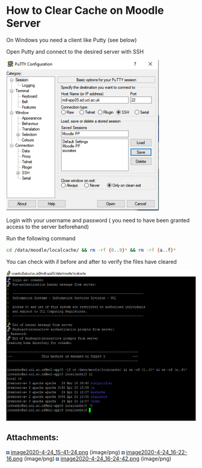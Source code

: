 # How to Clear Cache on Moodle Server

On Windows you need a client like Putty (see below)

Open Putty and connect to the desired server with SSH

<img src="attachments/135761708/135761722.png" height="400" />

Login with your username and password ( you need to have been granted access to the server beforehand)

Run the following command 

``` bash
cd /data/moodle/localcache/ && rm -rf {0..9}* && rm -rf {a..f}* 
```

You can check with *ll* before and after to verify the files have cleared

<img src="attachments/135761708/135761720.png" height="400" />

## Attachments:

<img src="images/icons/bullet_blue.gif" width="8" height="8" /> [image2020-4-24\_15-41-24.png](attachments/135761708/135761712.png) (image/png)
<img src="images/icons/bullet_blue.gif" width="8" height="8" /> [image2020-4-24\_16-22-16.png](attachments/135761708/135761720.png) (image/png)
<img src="images/icons/bullet_blue.gif" width="8" height="8" /> [image2020-4-24\_16-24-42.png](attachments/135761708/135761722.png) (image/png)

